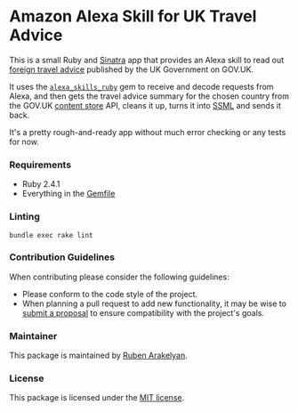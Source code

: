 # Amazon Alexa Skill for UK Travel Advice

This is a small Ruby and [Sinatra](http://www.sinatrarb.com) app that provides an Alexa skill to read out [foreign travel advice](https://www.gov.uk/foreign-travel-advice) published by the UK Government on GOV.UK.

It uses the [`alexa_skills_ruby`](https://github.com/DanElbert/alexa_skills_ruby) gem to receive and decode requests from Alexa, and then gets the travel advice summary for the chosen country from the GOV.UK [content store](https://github.com/alphagov/content-store) API, cleans it up, turns it into [SSML](https://en.wikipedia.org/wiki/Speech_Synthesis_Markup_Language) and sends it back.

It's a pretty rough-and-ready app without much error checking or any tests for now.

### Requirements

- Ruby 2.4.1
- Everything in the [Gemfile](https://github.com/rubenarakelyan/alexa-uk-travel-advice/blob/master/Gemfile)

### Linting

`bundle exec rake lint`

### Contribution Guidelines

When contributing please consider the following guidelines:

- Please conform to the code style of the project.
- When planning a pull request to add new functionality, it may be wise to [submit a proposal](https://github.com/rubenarakelyan/alexa-uk-travel-advice/issues/new) to ensure compatibility with the project's goals.

### Maintainer

This package is maintained by [Ruben Arakelyan](https://ruben.am/).

### License

This package is licensed under the [MIT license](https://github.com/rubenarakelyan/alexa-uk-travel-advice/blob/master/LICENSE).
